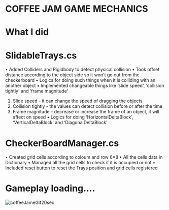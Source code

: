 # COFFEE JAM GAME MECHANICS
# What I did
# SlidableTrays.cs
• Added Colliders and Rigidbody to detect physical collision
• Took offset distance according to the object side so it won't go out from the checkerboard
• Logics for doing such things when it is colliding with an another object
• Implemented changeable things like ‘slide speed', ‘collision tightly' and ‘frame magnitude'
  1. Slide speed - it can change the speed of dragging the objects
  2. Collision tightly - the values can detect collision before or after the time
  3. Frame magnitude – decrease or increase the frame of an object, it will affect on speed
• Logics for doing ‘HorizontalDeltaBlock', ‘VerticalDeltaBlock' and ‘DiagonalDeltaBlock'

# CheckerBoardManager.cs
• Created grid cells according to coloum and row 6×8
• All the cells data in Dictionary
• Managed all the grid cells to check if it is occupied or not
• Included reset button to reset the Trays position and grid cells registered

# Gameplay loading....
![coffeeJameGif20sec](https://github.com/user-attachments/assets/3a7a6666-2f25-43b8-9c74-97eac03a32ee)
